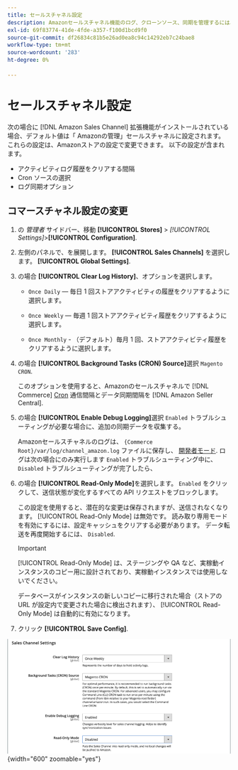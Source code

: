 ```yaml
---
title: セールスチャネル設定
description: Amazonセールスチャネル機能のログ、クローンソース、同期を管理するには、Commerce 設定を更新します。
exl-id: 69f83774-41de-4fde-a357-f100d1bcd9f0
source-git-commit: df26834c81b5e26ad0ea8c94c14292eb7c24bae8
workflow-type: tm+mt
source-wordcount: '283'
ht-degree: 0%

---
```


# セールスチャネル設定

次の場合に [!DNL Amazon Sales Channel] 拡張機能がインストールされている場合、デフォルト値は「 Amazonの管理」セールスチャネルに設定されます。 これらの設定は、Amazonストアの設定で変更できます。 以下の設定が含まれます。

- アクティビティログ履歴をクリアする間隔
- Cron ソースの選択
- ログ同期オプション

## コマースチャネル設定の変更

1. の _管理者_ サイドバー、移動 **[!UICONTROL Stores]** > _[!UICONTROL Settings]_>**[!UICONTROL Configuration]**.

1. 左側のパネルで、を展開します。 **[!UICONTROL Sales Channels]** を選択します。 **[!UICONTROL Global Settings]**.

1. の場合 **[!UICONTROL Clear Log History]**、オプションを選択します。

   - `Once Daily`  — 毎日 1 回ストアアクティビティの履歴をクリアするように選択します。

   - `Once Weekly`  — 毎週 1 回ストアアクティビティ履歴をクリアするように選択します。

   - `Once Monthly` - （デフォルト）毎月 1 回、ストアアクティビティ履歴をクリアするように選択します。

1. の場合 **[!UICONTROL Background Tasks (CRON) Source]**&#x200B;選択 `Magento CRON`.

   このオプションを使用すると、Amazonのセールスチャネルで [!DNL Commerce] [Cron](https://experienceleague.adobe.com/docs/commerce-admin/systems/tools/cron.html) 通信間隔とデータ同期間隔を [!DNL Amazon Seller Central].

1. の場合 **[!UICONTROL Enable Debug Logging]**&#x200B;選択 `Enabled` トラブルシューティングが必要な場合に、追加の同期データを収集する。

   Amazonセールスチャネルのログは、 `{Commerce Root}/var/log/channel_amazon.log` ファイルに保存し、 [開発者モード](https://experienceleague.adobe.com/docs/commerce-admin/systems/tools/developer-tools.html#operation-modes). ログは次の場合にのみ実行します `Enabled` トラブルシューティング中に、 `Disabled` トラブルシューティングが完了したら、

1. の場合 **[!UICONTROL Read-Only Mode]**&#x200B;を選択します。 `Enabled` をクリックして、送信状態が変化するすべての API リクエストをブロックします。

   この設定を使用すると、潜在的な変更は保存されますが、送信されなくなります。 [!UICONTROL Read-Only Mode] は無効です。 読み取り専用モードを有効にするには、設定キャッシュをクリアする必要があります。 データ転送を再度開始するには、 `Disabled`.

   >[!IMPORTANT]
   >
   >[!UICONTROL Read-Only Mode] は、ステージングや QA など、実稼動インスタンスのコピー用に設計されており、実稼動インスタンスでは使用しないでください。
   >
   >データベースがインスタンスの新しいコピーに移行された場合（ストアの URL が設定内で変更された場合に検出されます）、 [!UICONTROL Read-Only Mode] は自動的に有効になります。

1. クリック **[!UICONTROL Save Config]**.

![Sales Channel設定](assets/config-sales-channel-global-settings.png){width="600" zoomable="yes"}

